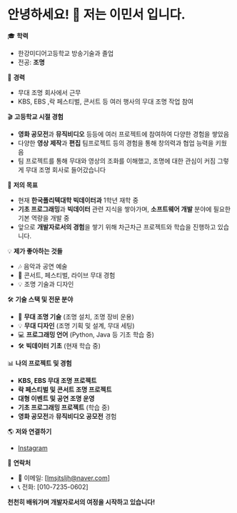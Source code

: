 # 안녕하세요! 👋 저는 **이민서** 입니다.

🎓 **학력**  
- 한강미디어고등학교 방송기술과 졸업  
- 전공: **조명**

💼 **경력**  
- 무대 조명 회사에서 근무  
- KBS, EBS ,락 페스티벌, 콘서트 등 여러 행사의 무대 조명 작업 참여

🎬 **고등학교 시절 경험**  
- **영화 공모전**과 **뮤직비디오** 등등에 여러 프로젝트에 참여하여 다양한 경험을 쌓았음  
- 다양한 **영상 제작**과 **편집** 팀프로젝트 등의 경험을 통해 창의력과 협업 능력을 키웠음  
- 팀 프로젝트를 통해 무대와 영상의 조화를 이해했고, 조명에 대한 관심이 커짐 그렇게 무대 조명 회사로 들어갔습니다

🎯 **저의 목표**  
- 현재 **한국폴리텍대학 빅데이터과** 1학년 재학 중  
- **기초 프로그래밍**과 **빅데이터** 관련 지식을 쌓아가며, **소프트웨어 개발** 분야에 필요한 기본 역량을 개발 중  
- 앞으로 **개발자로서의 경험**을 쌓기 위해 차근차근 프로젝트와 학습을 진행하고 있습니다.

💡 **제가 좋아하는 것들**  
- 🎶 음악과 공연 예술  
- 🎤 콘서트, 페스티벌, 라이브 무대 경험  
- 💡 조명 기술과 디자인

🛠️ **기술 스택 및 전문 분야**  
- 🔦 **무대 조명 기술** (조명 설치, 조명 장비 운용)  
- 💡 **무대 디자인** (조명 기획 및 설계, 무대 세팅)  
- 💻 **프로그래밍 언어** (Python, Java 등 기초 학습 중)  
- 🛠 **빅데이터 기초** (현재 학습 중)

📊 **나의 프로젝트 및 경험**  
- **KBS, EBS 무대 조명 프로젝트**  
- **락 페스티벌 및 콘서트 조명 프로젝트**  
- **대형 이벤트 및 공연 조명 운영**  
- **기초 프로그래밍 프로젝트** (학습 중)  
- **영화 공모전**과 **뮤직비디오 공모전** 경험

🌎 **저와 연결하기**  
- [Instagram](https://www.instagram.com/min.seo_1102)  

📧 **연락처**  
- 📩 이메일: [lmsjtsljh@naver.com]  
 - 📞 전화: [010-7235-0602]

 **천천히 배워가며 개발자로서의 여정을 시작하고 있습니다!**


